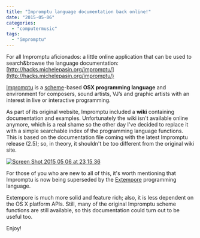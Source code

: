 ```yaml
---
title: "Impromptu language documentation back online!"
date: "2015-05-06"
categories: 
  - "computermusic"
tags: 
  - "impromptu"
---
```


For all Impromptu aficionados: a little online application that can be used to search&browse the language documentation: [http://hacks.michelepasin.org/impromptu/](http://hacks.michelepasin.org/impromptu/)

[Impromptu](http://impromptu.moso.com.au/) is a [scheme](http://en.wikipedia.org/wiki/Scheme_%28programming_language%29)\-based **OSX programming language** and environment for composers, sound artists, VJ’s and graphic artists with an interest in live or interactive programming.

As part of its original website, Impromptu included a **wiki** containing documentation and examples. Unfortunately the wiki isn't available online anymore, which is a real shame so the other day I've decided to replace it with a simple searchable index of the programming language functions. This is based on the documentation file coming with the latest Impromptu release (2.5); so, in theory, it shouldn't be too different from the original wiki site.

[![Screen Shot 2015 05 06 at 23 15 36](/media/static/blog_img/Screen-Shot-2015-05-06-at-23.15.36.png)](http://hacks.michelepasin.org/impromptu/744)

For those of you who are new to all of this, it's worth mentioning that Impromptu is now being superseded by the [Extempore](http://extempore.moso.com.au/) programming language.

Extempore is much more solid and feature rich; also, it is less dependent on the OS X platform APIs. Still, many of the original Impromptu scheme functions are still available, so this documentation could turn out to be useful too.

Enjoy!
